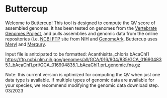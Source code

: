 # Buttercup

Welcome to Buttercup!
This tool is designed to compute the QV score of assembled genomes. It has been tested on genomes from the [Vertebrate Genomes Project](https://vertebrategenomesproject.org/), and pulls assemblies and genomic data from the online repositories (i.e. [NCBI FTP](https://ftp.ncbi.nlm.nih.gov/genomes/all/) site from NIH and [GenomeArk](https://genomeark.github.io/). Buttercup uses [Meryl](https://github.com/marbl/meryl) and [Merqury](https://github.com/marbl/merqury).

Input file is anitcipated to be formatted: Acanthisitta_chloris	bAcaChl1	https://ftp.ncbi.nlm.nih.gov/genomes/all/GCA/016/904/835/GCA_016904835.1_bAcaChl1.pri/GCA_016904835.1_bAcaChl1.pri_genomic.fna.gz


Note: this current version is optimized for computing the QV when just one data type is available. If multiple types of genomic data are available for your species, we recommend modifying the genomic data download step. 03/2023
